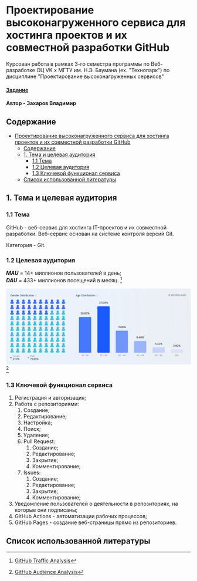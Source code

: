 # Проектирование высоконагруженного сервиса для хостинга проектов и их совместной разработки GitHub

Курсовая работа в рамках 3-го семестра программы по Веб-разработке ОЦ VK x МГТУ им. Н.Э. Баумана (ex. "Технопарк") по
дисциплине "Проектирование высоконагруженных сервисов"

#### [Задание](https://github.com/init/highload/blob/main/homework_architecture.md)

#### Автор - Захаров Владимир

## Содержание

- [Проектирование высоконагруженного сервиса для хостинга проектов и их совместной разработки GitHub](#проектирование-высоконагруженного-сервиса-для-хостинга-проектов-и-их-совместной-разработки-GitHub)
    - [Содержание](#содержание)
    - [1. Тема и целевая аудитория](#1-тема-и-целевая-аудитория)
        - [1.1 Тема](#11-тема)
        - [1.2 Целевая аудитория](#12-целевая-аудитория)
        - [1.3 Ключевой функционал сервиса](#13-ключевой-функционал-сервиса)
    - [Список использованной литературы](#список-использованной-литературы)

## 1. Тема и целевая аудитория

### 1.1 Тема

GitHub - веб-сервис для хостинга IT-проектов и их совместной разработки. Веб-сервис основан на системе контроля версий
Git.

Категория - Git.

### 1.2 Целевая аудитория

***MAU*** = 14+ миллионов пользователей в день; </br>
***DAU*** = 433+ миллионов посещений в месяц. [^1]

![image](images/audience.png) [^2]

### 1.3 Ключевой функционал сервиса

1. Регистрация и авторизация;
2. Работа с репозиториями:
    1. Создание;
    2. Редактирование;
    3. Настройка;
    4. Поиск;
    5. Удаление;
    6. Pull Request:
        1. Создание;
        2. Редактирование;
        3. Закрытие;
        4. Комментирование;
    7. Issues:
        1. Создание;
        2. Редактирование;
        3. Закрытие;
        4. Комментирование;
3. Уведомление пользователей о деятельности в репозиториях, на которые они подписаны;
4. GitHub Actions - автоматизации рабочих процессов;
5. GitHub Pages - создание веб-страницы прямо из репозиториев.

## Список использованной литературы

[^1]: [GitHub Traffic Analysis](https://hypestat.com/info/github.com)
[^2]: [GitHub Audience Analysis](https://www.similarweb.com/website/github.com/#demographics)
